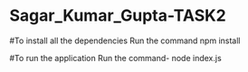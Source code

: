 # Sagar_Kumar_Gupta-TASK2

#To install all the dependencies
   Run the command npm install

#To run the application
   Run the command- 
        node index.js
        
